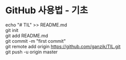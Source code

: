 # GitHub 사용법 - 기초

echo "# TIL" >> README.md  
git init  
git add README.md  
git commit -m "first commit"  
git remote add origin <https://github.com/ganzik/TIL.git>  
git push -u origin master

